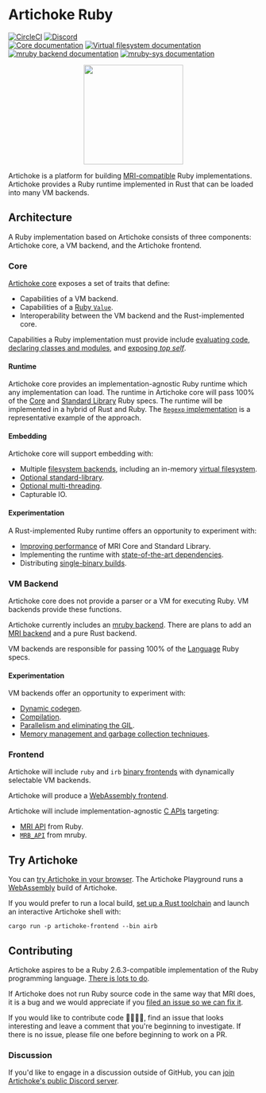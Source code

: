 # Artichoke Ruby

[![CircleCI](https://circleci.com/gh/artichoke/artichoke.svg?style=svg)](https://circleci.com/gh/artichoke/artichoke)
[![Discord](https://img.shields.io/discord/607683947496734760)](https://discord.gg/QCe2tp2)
<br>
[![Core documentation](https://img.shields.io/badge/docs-artichoke--core-blue.svg)](https://artichoke.github.io/artichoke/artichoke_core/)
[![Virtual filesystem documentation](https://img.shields.io/badge/docs-artichoke--vfs-blue.svg)](https://artichoke.github.io/artichoke/artichoke_vfs/)
[![mruby backend documentation](https://img.shields.io/badge/docs-artichoke--backend-blue.svg)](https://artichoke.github.io/artichoke/artichoke_backend/)
[![mruby-sys documentation](https://img.shields.io/badge/docs-mruby--sys-blue.svg)](https://artichoke.github.io/artichoke/mruby_sys/)

<p align="center">
  <img width="200" height="200" src="https://artichoke.run/logo.svg">
</p>

Artichoke is a platform for building
[MRI-compatible](https://github.com/ruby/spec) Ruby implementations. Artichoke
provides a Ruby runtime implemented in Rust that can be loaded into many VM
backends.

## Architecture

A Ruby implementation based on Artichoke consists of three components: Artichoke
core, a VM backend, and the Artichoke frontend.

### Core

[Artichoke core](https://artichoke.github.io/artichoke/artichoke_core/) exposes
a set of traits that define:

- Capabilities of a VM backend.
- Capabilities of a
  [Ruby `Value`](https://artichoke.github.io/artichoke/artichoke_core/value/trait.Value.html).
- Interoperability between the VM backend and the Rust-implemented core.

Capabilities a Ruby implementation must provide include
[evaluating code](https://artichoke.github.io/artichoke/artichoke_core/eval/trait.Eval.html),
[declaring classes and modules](https://artichoke.github.io/artichoke/artichoke_core/def/trait.DeclareClassLike.html),
and
[exposing _top self_](https://artichoke.github.io/artichoke/artichoke_core/top_self/trait.TopSelf.html).

#### Runtime

Artichoke core provides an implementation-agnostic Ruby runtime which any
implementation can load. The runtime in Artichoke core will pass 100% of the
[Core](https://github.com/artichoke/artichoke/labels/A-ruby-core) and
[Standard Library](https://github.com/artichoke/artichoke/labels/A-ruby-stdlib)
Ruby specs. The runtime will be implemented in a hybrid of Rust and Ruby. The
[`Regexp` implementation](/artichoke-backend/src/extn/core/regexp) is a
representative example of the approach.

#### Embedding

Artichoke core will support embedding with:

- Multiple
  [filesystem backends](https://github.com/artichoke/artichoke/labels/A-filesystem),
  including an in-memory
  [virtual filesystem](https://artichoke.github.io/artichoke/artichoke_vfs/).
- [Optional standard-library](https://github.com/artichoke/artichoke/labels/A-optional-stdlib).
- [Optional multi-threading](https://github.com/artichoke/artichoke/labels/A-parallelism).
- Capturable IO.

#### Experimentation

A Rust-implemented Ruby runtime offers an opportunity to experiment with:

- [Improving performance](https://github.com/artichoke/artichoke/labels/A-performance)
  of MRI Core and Standard Library.
- Implementing the runtime with
  [state-of-the-art dependencies](https://github.com/artichoke/artichoke/labels/A-deps).
- Distributing
  [single-binary builds](https://github.com/artichoke/artichoke/labels/A-single-binary).

### VM Backend

Artichoke core does not provide a parser or a VM for executing Ruby. VM backends
provide these functions.

Artichoke currently includes an
[mruby backend](https://github.com/artichoke/artichoke/labels/B-mruby). There
are plans to add an
[MRI backend](https://github.com/artichoke/artichoke/labels/B-MRI) and a pure
Rust backend.

VM backends are responsible for passing 100% of the
[Language](https://github.com/artichoke/artichoke/labels/A-ruby-language) Ruby
specs.

#### Experimentation

VM backends offer an opportunity to experiment with:

- [Dynamic codegen](https://github.com/artichoke/artichoke/labels/A-codegen).
- [Compilation](https://github.com/artichoke/artichoke/labels/A-compiler).
- [Parallelism and eliminating the GIL](https://github.com/artichoke/artichoke/labels/A-parallelism).
- [Memory management and garbage collection techniques](https://github.com/artichoke/artichoke/labels/A-memory-management).

### Frontend

Artichoke will include `ruby` and `irb`
[binary frontends](https://github.com/artichoke/artichoke/labels/A-frontend)
with dynamically selectable VM backends.

Artichoke will produce a
[WebAssembly frontend](https://github.com/artichoke/artichoke/labels/A-cross-build).

Artichoke will include implementation-agnostic
[C APIs](https://github.com/artichoke/artichoke/labels/A-C-API) targeting:

- [MRI API](https://github.com/artichoke/artichoke/labels/CAPI-MRI) from Ruby.
- [`MRB_API`](https://github.com/artichoke/artichoke/labels/CAPI-mruby) from
  mruby.

## Try Artichoke

You can [try Artichoke in your browser](https://artichoke.run). The Artichoke
Playground runs a [WebAssembly](https://webassembly.org/) build of Artichoke.

If you would prefer to run a local build,
[set up a Rust toolchain](/CONTRIBUTING.md#rust-toolchain) and launch an
interactive Artichoke shell with:

```shell
cargo run -p artichoke-frontend --bin airb
```

## Contributing

Artichoke aspires to be a Ruby 2.6.3-compatible implementation of the Ruby
programming language.
[There is lots to do](https://github.com/artichoke/artichoke/issues).

If Artichoke does not run Ruby source code in the same way that MRI does, it is
a bug and we would appreciate if you
[filed an issue so we can fix it](https://github.com/artichoke/artichoke/issues/new).

If you would like to contribute code 👩‍💻👨‍💻, find an issue that looks interesting
and leave a comment that you're beginning to investigate. If there is no issue,
please file one before beginning to work on a PR.

### Discussion

If you'd like to engage in a discussion outside of GitHub, you can
[join Artichoke's public Discord server](https://discord.gg/QCe2tp2).
